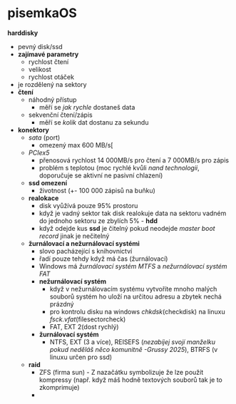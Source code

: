 # pisemkaOS
**harddisky**
  - pevný disk/ssd
  - **zajímavé parametry**
     - rychlost čtení
     - velikost
     - rychlost otáček
  - je rozdělený na sektory
  - **čtení**
     - náhodný přístup
       - měří se *jak rychle* dostaneš data
     - sekvenční čtení/zápis
       - měří se *kolik* dat dostanu za sekundu 
  - **konektory**
    - *sata* (port)
      - omezený max 600 MB/s[
    - *PCIex5*
      - přenosová rychlost 14 000MB/s pro čtení a 7 000MB/s pro zápis
      - problém s teplotou (moc rychlé kvůli *nand technologii*, doporučuje se aktivní ne pasivní chlazení)
    - **ssd omezení**
      - životnost (+- 100 000 zápisů na buňku)
    - **realokace**
      - disk vyůžívá pouze 95% prostoru
      - když je vadný sektor tak disk realokuje data na sektoru vadném do jednoho sektoru ze zbylích 5% - **hdd**
      - když odejde kus **ssd** je čitelný pokud neodejde *master boot record* jinak je nečitelný 
    - **žurnálovací a nežurnálovací systémi**
      - slovo pacházející s knihovnictví
      - řadí pouze tehdy když má čas (žurnálovací)
      - Windows má *žurnálovací systém MTFS* a *nežurnálovací systém FAT*
      - **nežurnálovací systém**
        - když v nežurnálovacím systému vytvoříte mnoho malých souborů systém ho uloží na určitou adresu a zbytek nechá prázdný
        - pro kontrolu disku na windows *chkdsk*(checkdisk) na linuxu *fsck.vfat*(filesectorcheck)
        - FAT, EXT 2(dost rychlý)
      - **žurnálovací systém**
        - NTFS, EXT (3 a více), REISEFS (*nezabíjej svojí manželku pokud neděláš něco komunitně -Grussy 2025*), BTRFS (v linuxu určen pro ssd)
    - **raid**
      - ZFS (firma sun) - Z nazačátku symbolizuje že lze použít kompressy (např. když máš hodně textových souborů tak je to zkomprimuje)
      -  
